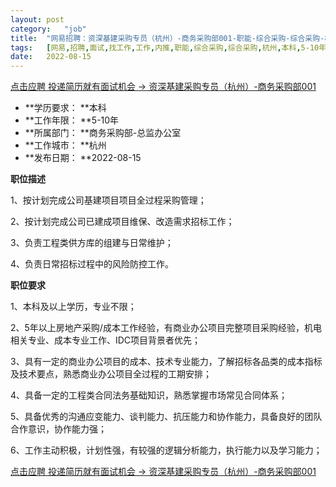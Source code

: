 ```yaml
---
layout:	post
category:	"job"
title:	"网易招聘：资深基建采购专员（杭州）-商务采购部001-职能-综合采购-综合采购-杭州本科5-10年"
tags:	[网易,招聘,面试,找工作,工作,内推,职能,综合采购,综合采购,杭州,本科,5-10年]
date:	2022-08-15
---
```


[点击应聘 投递简历就有面试机会 ->  资深基建采购专员（杭州）-商务采购部001](http://mobile.bole.netease.com/bole/boleDetail?id=42345&employeeId=346f03c3cda5f04c&key=all)



- **学历要求： **本科
- **工作年限： **5-10年
- **所属部门： **商务采购部-总监办公室
- **工作城市： **杭州
- **发布日期： **2022-08-15



**职位描述**

1、按计划完成公司基建项目项目全过程采购管理；

2、按计划完成公司已建成项目维保、改造需求招标工作；

3、负责工程类供方库的组建与日常维护；

4、负责日常招标过程中的风险防控工作。



**职位要求**

1、本科及以上学历，专业不限；

2、5年以上房地产采购/成本工作经验，有商业办公项目完整项目采购经验，机电相关专业、成本专业工作、IDC项目背景者优先；

3、具有一定的商业办公项目的成本、技术专业能力，了解招标各品类的成本指标及技术要点，熟悉商业办公项目全过程的工期安排；

4、具备一定的工程类合同法务基础知识，熟悉掌握市场常见合同体系；

5、具备优秀的沟通应变能力、谈判能力、抗压能力和协作能力，具备良好的团队合作意识，协作能力强；

6、工作主动积极，计划性强，有较强的逻辑分析能力，执行能力以及学习能力；







[点击应聘 投递简历就有面试机会 ->  资深基建采购专员（杭州）-商务采购部001](http://mobile.bole.netease.com/bole/boleDetail?id=42345&employeeId=346f03c3cda5f04c&key=all)